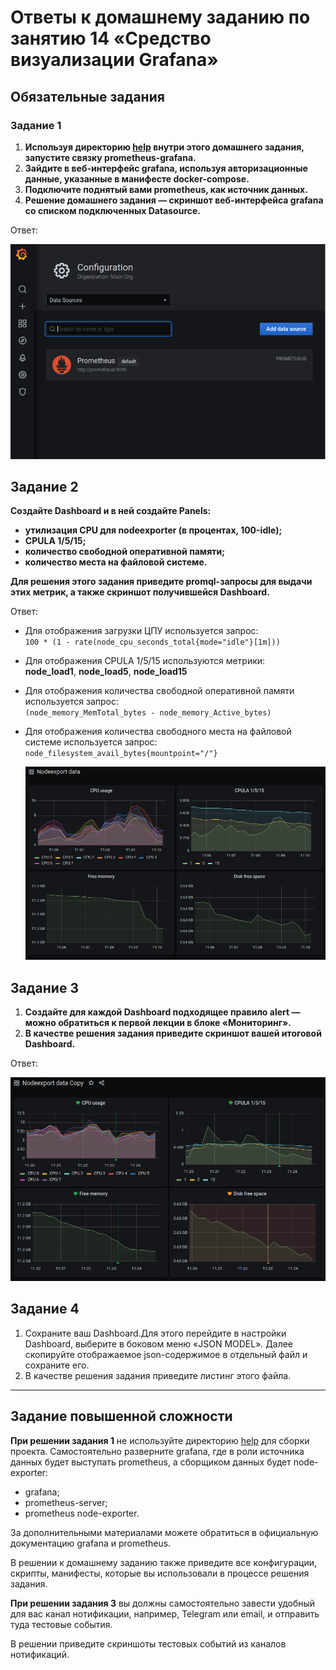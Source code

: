 # Ответы к домашнему заданию по занятию 14 «Средство визуализации Grafana»

## Обязательные задания

### Задание 1

1. **Используя директорию [help](./help) внутри этого домашнего задания, запустите связку prometheus-grafana.**
1. **Зайдите в веб-интерфейс grafana, используя авторизационные данные, указанные в манифесте docker-compose.**
1. **Подключите поднятый вами prometheus, как источник данных.**
1. **Решение домашнего задания — скриншот веб-интерфейса grafana со списком подключенных Datasource.**

Ответ:

   ![](PIC001.png)

## Задание 2

**Создайте Dashboard и в ней создайте Panels:**

- **утилизация CPU для nodeexporter (в процентах, 100-idle);**
- **CPULA 1/5/15;**
- **количество свободной оперативной памяти;**
- **количество места на файловой системе.**

**Для решения этого задания приведите promql-запросы для выдачи этих метрик, а также скриншот получившейся Dashboard.**

Ответ:

- Для отображения загрузки ЦПУ используется запрос:  
  `100﻿ * ﻿(﻿1﻿ - ﻿rate﻿(﻿node_cpu_seconds_total﻿{﻿mode﻿=﻿"idle"﻿}﻿[﻿1m﻿]﻿)﻿)`
- Для отображения CPULA 1/5/15 используются метрики:  
  **node_load1**, **node_load5**, **node_load15**
- Для отображения количества свободной оперативной памяти используется запрос:  
  `(node_memory_MemTotal_bytes - node_memory_Active_bytes)`
- Для отображения количества свободного места на файловой системе используется запрос:
  `node_filesystem_avail_bytes{mountpoint="/"}`

   ![](PIC002.png)

## Задание 3

1. **Создайте для каждой Dashboard подходящее правило alert — можно обратиться к первой лекции в блоке «Мониторинг».**
1. **В качестве решения задания приведите скриншот вашей итоговой Dashboard.**

Ответ:

   ![](PIC003.png)
   
## Задание 4

1. Сохраните ваш Dashboard.Для этого перейдите в настройки Dashboard, выберите в боковом меню «JSON MODEL». Далее скопируйте отображаемое json-содержимое в отдельный файл и сохраните его.
1. В качестве решения задания приведите листинг этого файла.

---

## Задание повышенной сложности

**При решении задания 1** не используйте директорию [help](./help) для сборки проекта. Самостоятельно разверните grafana, где в роли источника данных будет выступать prometheus, а сборщиком данных будет node-exporter:

- grafana;
- prometheus-server;
- prometheus node-exporter.

За дополнительными материалами можете обратиться в официальную документацию grafana и prometheus.

В решении к домашнему заданию также приведите все конфигурации, скрипты, манифесты, которые вы 
использовали в процессе решения задания.

**При решении задания 3** вы должны самостоятельно завести удобный для вас канал нотификации, например, Telegram или email, и отправить туда тестовые события.

В решении приведите скриншоты тестовых событий из каналов нотификаций.

